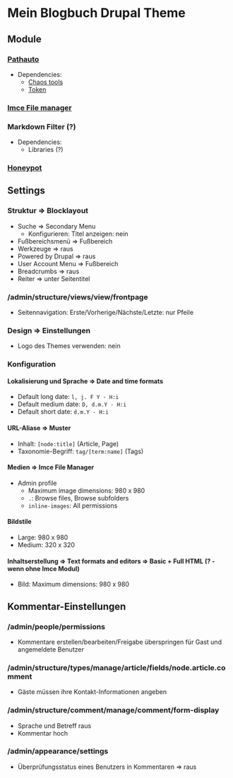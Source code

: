 # Mein Blogbuch Drupal Theme

## Module

### [Pathauto](https://www.drupal.org/project/pathauto)
* Dependencies:
  - [Chaos tools](https://www.drupal.org/project/ctools)
  - [Token](https://www.drupal.org/project/token)

### [Imce File manager](https://www.drupal.org/project/imce)

### Markdown Filter (?)
* Dependencies:
  - Libraries (?)

### [Honeypot](https://www.drupal.org/project/honeypot)


## Settings

### Struktur => Blocklayout
* Suche => Secondary Menu
  - Konfigurieren: Titel anzeigen: nein
* Fußbereichsmenü => Fußbereich
* Werkzeuge => raus
* Powered by Drupal => raus
* User Account Menu => Fußbereich
* Breadcrumbs => raus
* Reiter => unter Seitentitel

### /admin/structure/views/view/frontpage
* Seitennavigation: Erste/Vorherige/Nächste/Letzte: nur Pfeile

### Design => Einstellungen
* Logo des Themes verwenden: nein

### Konfiguration

#### Lokalisierung und Sprache => Date and time formats
* Default long date: `l, j. F Y - H:i`
* Default medium date: `D, d.m.Y - H:i`
* Default short date: `d.m.Y - H:i`

#### URL-Aliase => Muster
* Inhalt: `[node:title]` (Article, Page)
* Taxonomie-Begriff: `tag/[term:name]` (Tags)


#### Medien => Imce File Manager
* Admin profile
  - Maximum image dimensions: 980 x 980
  - `.`: Browse files, Browse subfolders
  - `inline-images`: All permissions

#### Bildstile
* Large: 980 x 980
* Medium: 320 x 320

#### Inhaltserstellung => Text formats and editors => Basic + Full HTML (? - wenn ohne Imce Modul)
* Bild: Maximum dimensions: 980 x 980


## Kommentar-Einstellungen

### /admin/people/permissions
* Kommentare erstellen/bearbeiten/Freigabe überspringen für Gast und angemeldete Benutzer

### /admin/structure/types/manage/article/fields/node.article.comment
* Gäste müssen ihre Kontakt-Informationen angeben

### /admin/structure/comment/manage/comment/form-display
* Sprache und Betreff raus
* Kommentar hoch

### /admin/appearance/settings
* Überprüfungsstatus eines Benutzers in Kommentaren => raus
